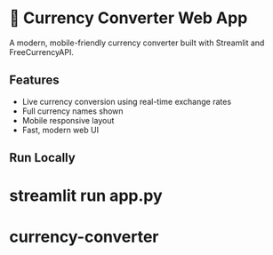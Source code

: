 # 💱 Currency Converter Web App

A modern, mobile-friendly currency converter built with Streamlit and FreeCurrencyAPI.

## Features
- Live currency conversion using real-time exchange rates
- Full currency names shown
- Mobile responsive layout
- Fast, modern web UI

## Run Locally
streamlit run app.py
=======
# currency-converter

